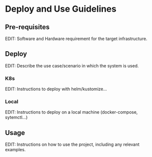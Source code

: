 # Deploy and Use Guidelines

## Pre-requisites

EDIT: Software and Hardware requirement for the target infrastructure.

## Deploy 

EDIT: Describe the use case/scenario in which the system is used.

### K8s

EDIT: Instructions to deploy with helm/kustomize...

### Local

EDIT: Instructions to deploy on a local machine (docker-compose, sytemctl...)

## Usage

EDIT: Instructions on how to use the project, including any relevant examples.
